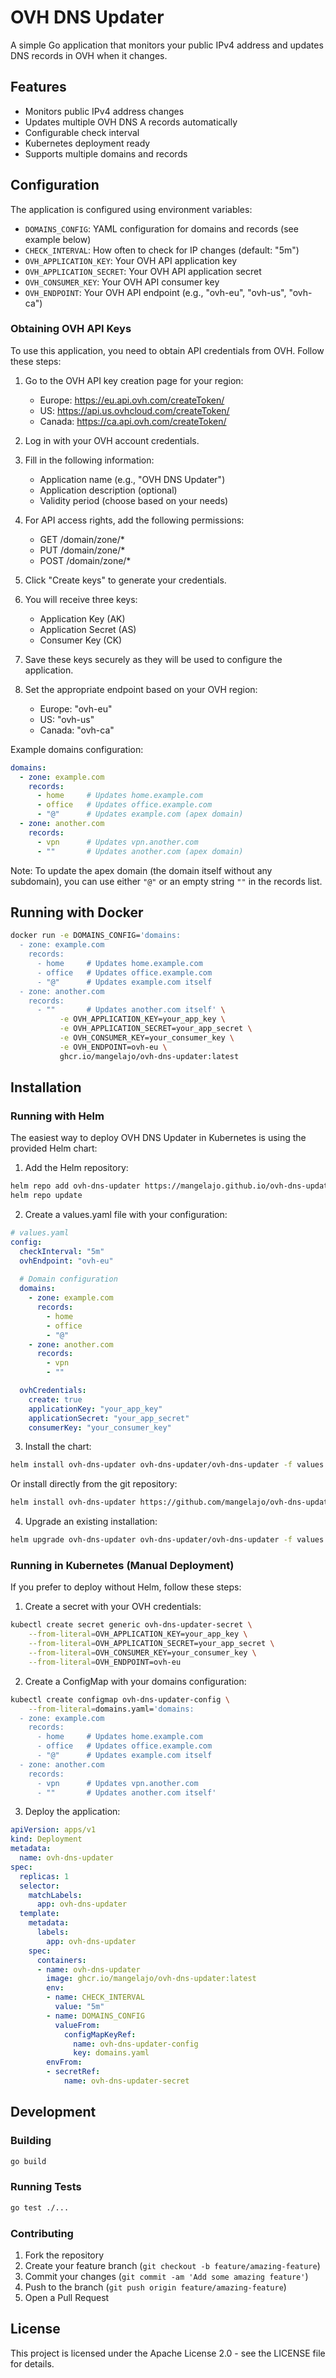 # OVH DNS Updater

A simple Go application that monitors your public IPv4 address and updates DNS records in OVH when it changes.

## Features

- Monitors public IPv4 address changes
- Updates multiple OVH DNS A records automatically
- Configurable check interval
- Kubernetes deployment ready
- Supports multiple domains and records

## Configuration

The application is configured using environment variables:

- `DOMAINS_CONFIG`: YAML configuration for domains and records (see example below)
- `CHECK_INTERVAL`: How often to check for IP changes (default: "5m")
- `OVH_APPLICATION_KEY`: Your OVH API application key
- `OVH_APPLICATION_SECRET`: Your OVH API application secret
- `OVH_CONSUMER_KEY`: Your OVH API consumer key
- `OVH_ENDPOINT`: Your OVH API endpoint (e.g., "ovh-eu", "ovh-us", "ovh-ca")

### Obtaining OVH API Keys

To use this application, you need to obtain API credentials from OVH. Follow these steps:

1. Go to the OVH API key creation page for your region:
   - Europe: https://eu.api.ovh.com/createToken/
   - US: https://api.us.ovhcloud.com/createToken/
   - Canada: https://ca.api.ovh.com/createToken/

2. Log in with your OVH account credentials.

3. Fill in the following information:
   - Application name (e.g., "OVH DNS Updater")
   - Application description (optional)
   - Validity period (choose based on your needs)

4. For API access rights, add the following permissions:
   - GET /domain/zone/*
   - PUT /domain/zone/*
   - POST /domain/zone/*

5. Click "Create keys" to generate your credentials.

6. You will receive three keys:
   - Application Key (AK)
   - Application Secret (AS)
   - Consumer Key (CK)

7. Save these keys securely as they will be used to configure the application.

8. Set the appropriate endpoint based on your OVH region:
   - Europe: "ovh-eu"
   - US: "ovh-us"
   - Canada: "ovh-ca"

Example domains configuration:
```yaml
domains:
  - zone: example.com
    records:
      - home     # Updates home.example.com
      - office   # Updates office.example.com
      - "@"      # Updates example.com (apex domain)
  - zone: another.com
    records:
      - vpn      # Updates vpn.another.com
      - ""       # Updates another.com (apex domain)
```

Note: To update the apex domain (the domain itself without any subdomain), you can use either `"@"` or an empty string `""` in the records list.

## Running with Docker

```bash
docker run -e DOMAINS_CONFIG='domains:
  - zone: example.com
    records:
      - home     # Updates home.example.com
      - office   # Updates office.example.com
      - "@"      # Updates example.com itself
  - zone: another.com
    records:
      - ""       # Updates another.com itself' \
           -e OVH_APPLICATION_KEY=your_app_key \
           -e OVH_APPLICATION_SECRET=your_app_secret \
           -e OVH_CONSUMER_KEY=your_consumer_key \
           -e OVH_ENDPOINT=ovh-eu \
           ghcr.io/mangelajo/ovh-dns-updater:latest
```

## Installation

### Running with Helm

The easiest way to deploy OVH DNS Updater in Kubernetes is using the provided Helm chart:

1. Add the Helm repository:
```bash
helm repo add ovh-dns-updater https://mangelajo.github.io/ovh-dns-updater/
helm repo update
```

2. Create a values.yaml file with your configuration:
```yaml
# values.yaml
config:
  checkInterval: "5m"
  ovhEndpoint: "ovh-eu"
  
  # Domain configuration
  domains:
    - zone: example.com
      records:
        - home
        - office
        - "@"
    - zone: another.com
      records:
        - vpn
        - ""

  ovhCredentials:
    create: true
    applicationKey: "your_app_key"
    applicationSecret: "your_app_secret"
    consumerKey: "your_consumer_key"
```

3. Install the chart:
```bash
helm install ovh-dns-updater ovh-dns-updater/ovh-dns-updater -f values.yaml
```

Or install directly from the git repository:
```bash
helm install ovh-dns-updater https://github.com/mangelajo/ovh-dns-updater/releases/latest/download/ovh-dns-updater-0.1.0.tgz -f values.yaml
```

4. Upgrade an existing installation:
```bash
helm upgrade ovh-dns-updater ovh-dns-updater/ovh-dns-updater -f values.yaml
```

### Running in Kubernetes (Manual Deployment)

If you prefer to deploy without Helm, follow these steps:

1. Create a secret with your OVH credentials:
```bash
kubectl create secret generic ovh-dns-updater-secret \
    --from-literal=OVH_APPLICATION_KEY=your_app_key \
    --from-literal=OVH_APPLICATION_SECRET=your_app_secret \
    --from-literal=OVH_CONSUMER_KEY=your_consumer_key \
    --from-literal=OVH_ENDPOINT=ovh-eu
```

2. Create a ConfigMap with your domains configuration:
```bash
kubectl create configmap ovh-dns-updater-config \
    --from-literal=domains.yaml='domains:
  - zone: example.com
    records:
      - home     # Updates home.example.com
      - office   # Updates office.example.com
      - "@"      # Updates example.com itself
  - zone: another.com
    records:
      - vpn      # Updates vpn.another.com
      - ""       # Updates another.com itself'
```

3. Deploy the application:
```yaml
apiVersion: apps/v1
kind: Deployment
metadata:
  name: ovh-dns-updater
spec:
  replicas: 1
  selector:
    matchLabels:
      app: ovh-dns-updater
  template:
    metadata:
      labels:
        app: ovh-dns-updater
    spec:
      containers:
      - name: ovh-dns-updater
        image: ghcr.io/mangelajo/ovh-dns-updater:latest
        env:
        - name: CHECK_INTERVAL
          value: "5m"
        - name: DOMAINS_CONFIG
          valueFrom:
            configMapKeyRef:
              name: ovh-dns-updater-config
              key: domains.yaml
        envFrom:
        - secretRef:
            name: ovh-dns-updater-secret
```

## Development

### Building

```bash
go build
```

### Running Tests

```bash
go test ./...
```

### Contributing

1. Fork the repository
2. Create your feature branch (`git checkout -b feature/amazing-feature`)
3. Commit your changes (`git commit -am 'Add some amazing feature'`)
4. Push to the branch (`git push origin feature/amazing-feature`)
5. Open a Pull Request

## License

This project is licensed under the Apache License 2.0 - see the LICENSE file for details.
